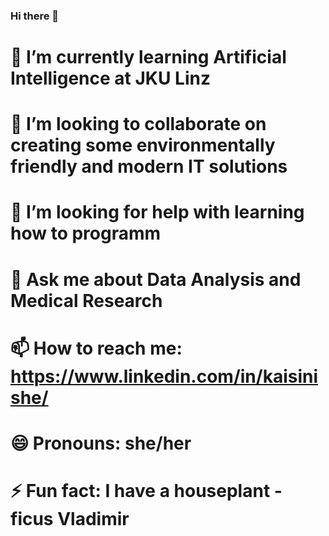 ### Hi there 👋


# 🌱 I’m currently learning Artificial Intelligence at JKU Linz
# 👯 I’m looking to collaborate on creating some environmentally friendly and modern IT solutions
# 🤔 I’m looking for help with learning how to programm
# 💬 Ask me about Data Analysis and Medical Research
# 📫 How to reach me: https://www.linkedin.com/in/kaisinishe/
# 😄 Pronouns: she/her
# ⚡ Fun fact: I have a houseplant - ficus Vladimir


<!--
**kaisinishe/kaisinishe** is a ✨ _special_ ✨ repository because its `README.md` (this file) appears on your GitHub profile.

Here are some ideas to get you started:

# 🌱 I’m currently learning Artificial Intelligence at JKU Linz
# 👯 I’m looking to collaborate on creating some environmentally friendly and modern IT solutions
# 🤔 I’m looking for help with learning how to programm
# 💬 Ask me about Data Analysis and Medical Research
# 📫 How to reach me: https://www.linkedin.com/in/kaisinishe/
# 😄 Pronouns: she/her
# ⚡ Fun fact: I have a houseplant - ficus Vladimir
-->
